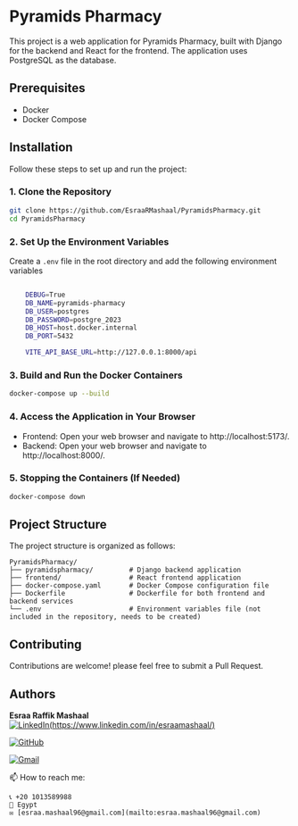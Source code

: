 # Pyramids Pharmacy

This project is a web application for Pyramids Pharmacy, built with Django for the backend and React for the frontend. The application uses PostgreSQL as the database.

## Prerequisites

- Docker
- Docker Compose

## Installation

Follow these steps to set up and run the project:

### 1. Clone the Repository

```sh
git clone https://github.com/EsraaRMashaal/PyramidsPharmacy.git
cd PyramidsPharmacy
```

### 2. Set Up the Environment Variables

Create a `.env` file in the root directory and add the following environment variables
    
```sh   

    DEBUG=True
    DB_NAME=pyramids-pharmacy
    DB_USER=postgres
    DB_PASSWORD=postgre_2023
    DB_HOST=host.docker.internal
    DB_PORT=5432

    VITE_API_BASE_URL=http://127.0.0.1:8000/api
```

### 3. Build and Run the Docker Containers
    
```sh
docker-compose up --build
```

### 4. Access the Application in Your Browser

- Frontend: Open your web browser and navigate to http://localhost:5173/.
- Backend: Open your web browser and navigate to http://localhost:8000/.

### 5. Stopping the Containers (If Needed)

```sh
docker-compose down
```
## Project Structure

The project structure is organized as follows:

```plaintext
PyramidsPharmacy/
├── pyramidspharmacy/         # Django backend application
├── frontend/                 # React frontend application
├── docker-compose.yaml       # Docker Compose configuration file
├── Dockerfile                # Dockerfile for both frontend and backend services
└── .env                      # Environment variables file (not included in the repository, needs to be created)
```

## Contributing

Contributions are welcome! please feel free to submit a Pull Request. 

## Authors

**Esraa Raffik Mashaal**  
[![LinkedIn](https://img.shields.io/badge/-LinkedIn-blue?style=flat&logo=linkedin&logoColor=white)(https://www.linkedin.com/in/esraamashaal/)](https://www.linkedin.com/in/esraamashaal/)

[![GitHub](https://img.shields.io/badge/-GitHub-black?style=flat&logo=github&logoColor=white)](https://github.com/EsraaRMashaal)

[![Gmail](https://img.shields.io/badge/-Gmail-c14438?style=flat&logo=gmail&logoColor=white)](mailto:mailto:esraa.mashaal96@gmail.com)


📫 How to reach me:

    📞 +20 1013589988  
    📍 Egypt  
    ✉️ [esraa.mashaal96@gmail.com](mailto:esraa.mashaal96@gmail.com)



